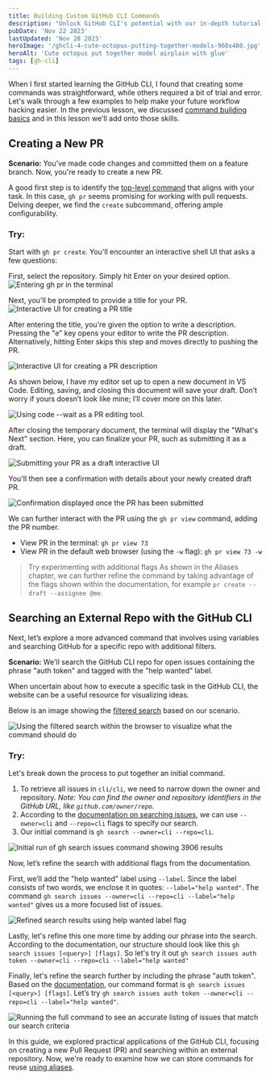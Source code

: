 ```yaml
---
title: Building Custom GitHub CLI Commands
description: "Unlock GitHub CLI's potential with our in-depth tutorial. Learn to manage PRs, search repos, and streamline your development process with expert tips."
pubDate: 'Nov 22 2023'
lastUpdated: 'Nov 28 2023'
heroImage: '/ghcli-4-cute-octopus-putting-together-models-960x480.jpg'
heroAlt: 'Cute octopus put together model airplain with glue'
tags: [gh-cli]
---
```


When I first started learning the GitHub CLI, I found that creating some commands was straightforward, while others required a bit of trial and error. Let's walk through a few examples to help make your future workflow hacking easier. In the previous lesson, we discussed [command building basics](/blog/ghcli-3-deconstructing-and-building-commands/) and in this lesson we'll add onto those skills.

## Creating a New PR

**Scenario:** You've made code changes and committed them on a feature branch. Now, you're ready to create a new PR.

A good first step is to identify the [top-level command](https://cli.github.com/manual/gh_pr) that aligns with your task. In this case, `gh pr` seems promising for working with pull requests. Delving deeper, we find the `create` subcommand, offering ample configurability.
### Try:
Start with `gh pr create`. You'll encounter an interactive shell UI that asks a few questions:

First, select the repository. Simply hit Enter on your desired option.
![Entering `gh pr` in the terminal](./assets/ghcli-4-gh-pr-create.jpg)

Next, you'll be prompted to provide a title for your PR.
![Interactive UI for creating a PR title](./assets/ghcli-4-gh-pr-create-title.jpg)

After entering the title, you're given the option to write a description. Pressing the "e" key opens your editor to write the PR description. Alternatively, hitting Enter skips this step and moves directly to pushing the PR.

![Interactive UI for creating a PR description](./assets/ghcli-4-gh-pr-create-body.jpg)

As shown below, I have my editor set up to open a new document in VS Code. Editing, saving, and closing this document will save your draft. Don’t worry if yours doesn’t look like mine; I’ll cover more on this later.

![Using code --wait as a PR editing tool.](./assets/ghcli-4-gh-pr-create-editor.jpg)

After closing the temporary document, the terminal will display the "What's Next" section. Here, you can finalize your PR, such as submitting it as a draft.

![Submitting your PR as a draft interactive UI](./assets/ghcli-4-gh-pr-submit-as-draft.jpg)

You'll then see a confirmation with details about your newly created draft PR.

![Confirmation displayed once the PR has been submitted](./assets/ghcli-4-gh-pr-create-confirmation.jpg)

We can further interact with the PR using the `gh pr view` command, adding the PR number.

- View PR in the terminal: `gh pr view 73`
- View PR in the default web browser (using the `-w` flag): `gh pr view 73 -w`

> Try experimenting with additional flags
> As shown in the Aliases chapter, we can further refine the command by taking advantage of the flags shown within the documentation, for example `pr create --draft --assignee @me`.

## Searching an External Repo with the GitHub CLI
Next, let’s explore a more advanced command that involves using variables and searching GitHub for a specific repo with additional filters.

**Scenario:** We'll search the GitHub CLI repo for open issues containing the phrase "auth token" and tagged with the "help wanted" label.

When uncertain about how to execute a specific task in the GitHub CLI, the website can be a useful resource for visualizing ideas.

Below is an image showing the [filtered search](https://github.com/cli/cli/issues?q=is%3Aissue+is%3Aopen+auth+token) based on our scenario.

![Using the filtered search within the browser to visualize what the command should do](./assets/ghcli-4-search-in-browser-example.jpg)

### Try:
Let's break down the process to put together an initial command.

1. To retrieve all issues in `cli/cli`, we need to narrow down the owner and repository. _Note: You can find the owner and repository identifiers in the GitHub URL, like `github.com/owner/repo`._
2. According to the [documentation on searching issues](https://cli.github.com/manual/gh_search_issues), we can use `--owner=cli` and `--repo=cli` flags to specify our search.
3. Our initial command is `gh search --owner=cli --repo=cli`.

![Initial run of `gh search issues` command showing 3906 results](./assets/ghcli-4-gh-search-issues.jpg)

Now, let’s refine the search with additional flags from the documentation.

First, we’ll add the "help wanted" label using `--label`. Since the label consists of two words, we enclose it in quotes: `--label="help wanted"`. The command `gh search issues --owner=cli --repo=cli --label="help wanted"` gives us a more focused list of issues.

![Refined search results using help wanted label flag](./assets/ghcli-4-search-issues-refined-with-label.jpg)

Lastly, let's refine this one more time by adding our phrase into the search. According to the documentation, our structure should look like this `gh search issues [<query>] [flags]`. So let's try it out `gh search issues auth token --owner=cli --repo=cli --label="help wanted"`

Finally, let's refine the search further by including the phrase "auth token". Based on the [documentation](https://cli.github.com/manual/gh_search_issues), our command format is `gh search issues [<query>] [flags]`. Let’s try `gh search issues auth token --owner=cli --repo=cli --label="help wanted"`.

![Running the full command to see an accurate listing of issues that match our search criteria](./assets/ghcli-4-gh-search-issues-fully-refined.jpg)

In this guide, we explored practical applications of the GitHub CLI, focusing on creating a new Pull Request (PR) and searching within an external repository. Now, we're ready to examine how we can store commands for reuse [using aliases](/blog/ghcli-5-creating-and-managing-github-cli-aliases/).